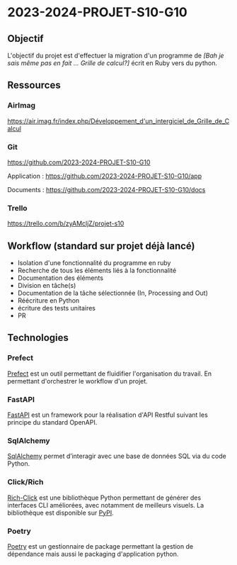 # 2023-2024-PROJET-S10-G10

## Objectif

L'objectif du projet est d'effectuer la migration d'un programme de *[Bah je sais même pas en fait ... Grille de calcul?]* écrit en Ruby vers du python.

## Ressources

### AirImag

https://air.imag.fr/index.php/Développement_d'un_intergiciel_de_Grille_de_Calcul

### Git

https://github.com/2023-2024-PROJET-S10-G10

Application : https://github.com/2023-2024-PROJET-S10-G10/app

Documents : https://github.com/2023-2024-PROJET-S10-G10/docs

### Trello

https://trello.com/b/zyAMcljZ/projet-s10

## Workflow (standard sur projet déjà lancé)

- Isolation d'une fonctionnalité du programme en ruby
- Recherche de tous les éléments liés à la fonctionnalité
- Documentation des éléments
- Division en tâche(s)
- Documentation de la tâche sélectionnée (In, Processing and Out)
- Réécriture en Python
- écriture des tests unitaires
- PR

## Technologies

### Prefect

[Prefect](https://www.prefect.io/) est un outil permettant de fluidifier l'organisation du travail. En permettant d'orchestrer le workflow d'un projet.

### FastAPI

[FastAPI](https://fastapi.tiangolo.com/) est un framework pour la réalisation d'API Restful suivant les principe du standard OpenAPI.

### SqlAlchemy

[SqlAlchemy](https://www.sqlalchemy.org/) permet d’interagir avec une base de données SQL via du code Python.

### Click/Rich

[Rich-Click](https://github.com/ewels/rich-click) est une bibliothèque Python permettant de générer des interfaces CLI améliorées, avec notamment de meilleurs visuels. La bibliothèque est disponible sur [PyPI](https://pypi.org/project/rich-click/).

### Poetry

[Poetry](https://python-poetry.org/) est un gestionnaire de package permettant la gestion de dépendance mais aussi le packaging d'application python.
